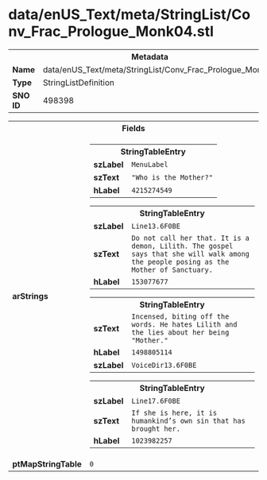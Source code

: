 <h1>data/enUS_Text/meta/StringList/Conv_Frac_Prologue_Monk04.stl</h1><table><tr><th colspan="100%">Metadata</th></tr><tr><td><b>Name</b></td><td>data/enUS_Text/meta/StringList/Conv_Frac_Prologue_Monk04.stl</td></tr><tr><td><b>Type</b></td><td>StringListDefinition</td></tr><tr><td><b>SNO ID</b></td><td>498398</td></tr></table>

<table><tr><th colspan="100%">Fields</th></tr><tr><td><b>arStrings</b></td><td><table><tr><th colspan="100%">StringTableEntry</th></tr><tr><td><b>szLabel</b></td><td><code>MenuLabel</code></td></tr><tr><td><b>szText</b></td><td><code>"Who is the Mother?"</code></td></tr><tr><td><b>hLabel</b></td><td><code>4215274549</code></td></tr></table>


<table><tr><th colspan="100%">StringTableEntry</th></tr><tr><td><b>szLabel</b></td><td><code>Line13.6F0BE</code></td></tr><tr><td><b>szText</b></td><td><code>Do not call her that. It is a demon, Lilith. The gospel says that she will walk among the people posing as the Mother of Sanctuary.</code></td></tr><tr><td><b>hLabel</b></td><td><code>153077677</code></td></tr></table>


<table><tr><th colspan="100%">StringTableEntry</th></tr><tr><td><b>szText</b></td><td><code>Incensed, biting off the words. He hates Lilith and the lies about her being "Mother."</code></td></tr><tr><td><b>hLabel</b></td><td><code>1498805114</code></td></tr><tr><td><b>szLabel</b></td><td><code>VoiceDir13.6F0BE</code></td></tr></table>


<table><tr><th colspan="100%">StringTableEntry</th></tr><tr><td><b>szLabel</b></td><td><code>Line17.6F0BE</code></td></tr><tr><td><b>szText</b></td><td><code>If she is here, it is humankind’s own sin that has brought her.</code></td></tr><tr><td><b>hLabel</b></td><td><code>1023982257</code></td></tr></table>


</td></tr><tr><td><b>ptMapStringTable</b></td><td><code>0</code></td></tr></table>

